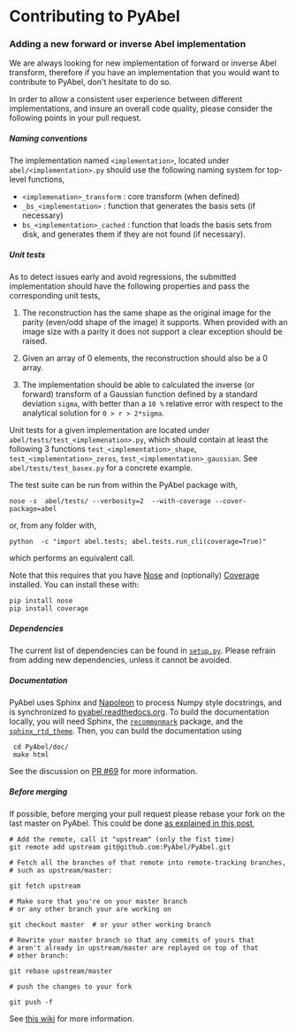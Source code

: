 # Contributing to PyAbel




### Adding a new forward or inverse Abel implementation 

We are always looking for new implementation of forward or inverse Abel transform, therefore if you have an implementation that you would want to contribute to PyAbel, don't hesitate to do so. 


In order to allow a consistent user experience between different implementations, and insure an overall code quality, please consider the following points in your pull request.

##### Naming conventions

The implementation named `<implementation>`, located under `abel/<implementation>.py` should use the following naming system for top-level functions,

 -  `<implemenation>_transform`  :  core transform (when defined)
 -  `_bs_<implementation>` :  function that generates  the basis sets (if necessary)
 -  `bs_<implementation>_cached` : function that loads the basis sets from disk, and generates them if they are not found (if necessary).


##### Unit tests

As to detect issues early and avoid regressions, the submitted implementation should have the following properties and pass the corresponding unit tests,

 1. The reconstruction has the same shape as the original image for the parity (even/odd shape of the image) it supports. When provided with an image size with a parity it does not support a clear exception should be raised.

 2. Given an array of 0 elements, the reconstruction should also be a 0 array.
  
 3. The implementation should be able to calculated the inverse (or forward) transform of a Gaussian function defined by a standard deviation `sigma`, with better than a `10 %` relative error with respect to the analytical solution for `0 > r > 2*sigma`.


Unit tests for a given implementation are located under `abel/tests/test_<implemenation>.py`, which should contain at least the following 3 functions `test_<implementation>_shape`, `test_<implementation>_zeros`, `test_<implementation>_gaussian`. See `abel/tests/test_basex.py` for a concrete example.


The test suite can be run from within the PyAbel package with,
  
    nose -s  abel/tests/ --verbosity=2  --with-coverage --cover-package=abel

or, from any folder with,
    
    python  -c "import abel.tests; abel.tests.run_cli(coverage=True)"

which performs an equivalent call.

Note that this requires that you have [Nose](nose.readthedocs.org) and (optionally) [Coverage](coverage.readthedocs.org) installed. You can install these with:

	pip install nose
	pip install coverage
	
  
##### Dependencies

The current list of dependencies can be found in [`setup.py`](https://github.com/PyAbel/PyAbel/blob/master/setup.py). Please refrain from adding new dependencies, unless it cannot be avoided.


##### Documentation

PyAbel uses Sphinx and [Napoleon](http://sphinxcontrib-napoleon.readthedocs.org/en/latest/index.html) to process Numpy style docstrings, and is synchronized to [pyabel.readthedocs.org](http://pyabel.readthedocs.org/). To build the documentation locally, you will need Sphinx, the [`recommonmark`](https://github.com/rtfd/recommonmark) package, and the [`sphinx_rtd_theme`](https://github.com/snide/sphinx_rtd_theme/). Then, you can build the documentation using

	 cd PyAbel/doc/
	 make html
 
See the discussion on [PR #69](https://github.com/PyAbel/PyAbel/pull/69) for more information. 


##### Before merging

If possible, before merging your pull request please rebase your fork on the last master on PyAbel. This could be done  [as explained in this post](https://stackoverflow.com/questions/7244321/how-to-update-a-github-forked-repository),
   
    # Add the remote, call it "upstream" (only the fist time)
    git remote add upstream git@github.com:PyAbel/PyAbel.git

    # Fetch all the branches of that remote into remote-tracking branches,
    # such as upstream/master:

    git fetch upstream

    # Make sure that you're on your master branch 
    # or any other branch your are working on

    git checkout master  # or your other working branch

    # Rewrite your master branch so that any commits of yours that
    # aren't already in upstream/master are replayed on top of that
    # other branch:

    git rebase upstream/master

    # push the changes to your fork
 
    git push -f

See [this wiki](https://github.com/edx/edx-platform/wiki/How-to-Rebase-a-Pull-Request) for more information.
